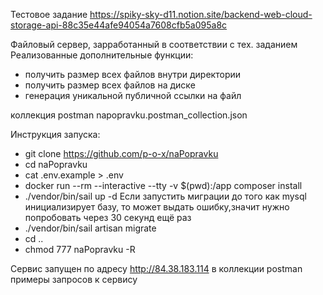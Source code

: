 Тестовое задание https://spiky-sky-d11.notion.site/backend-web-cloud-storage-api-88c35e44afe94054a7608cfb5a095a8c

Файловый сервер, зарработанный в соответствии с тех. заданием
Реализованные дополнительные функции:
- получить размер всех файлов внутри директории
- получить размер всех файлов на диске
- генерация уникальной публичной ссылки на файл

коллекция postman napopravku.postman_collection.json

Инструкция запуска:
- git clone https://github.com/p-o-x/naPopravku
- cd naPopravku
- cat .env.example > .env
- docker run --rm --interactive --tty -v $(pwd):/app composer install
- ./vendor/bin/sail up -d
Если запустить миграции до того как mysql инициализирует базу,
то может выдать ошибку,значит нужно попробовать через 30 секунд ещё раз
- ./vendor/bin/sail artisan migrate
- cd ..
- chmod 777 naPopravku -R

Сервис запущен по адресу http://84.38.183.114
в коллекции postman примеры запросов к сервису